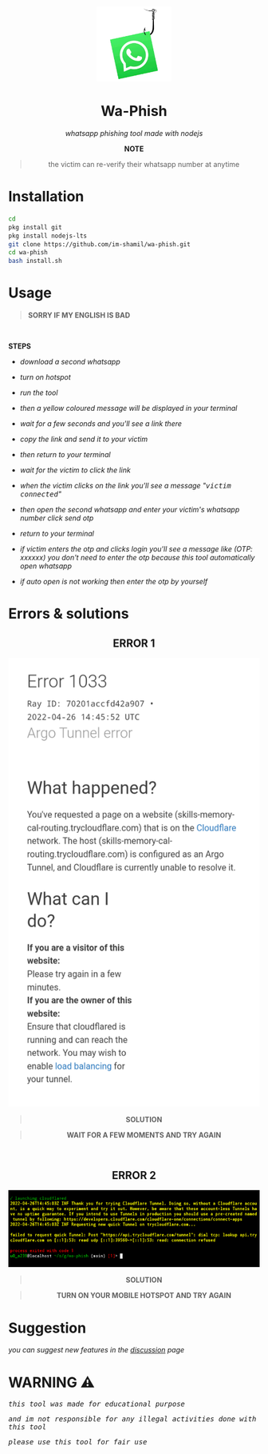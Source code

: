 <div align="center">
<img src=".assets/wa-phish.png" width="150" height="150">

# Wa-Phish

*whatsapp phishing tool made with nodejs*

**NOTE**

> the victim can re-verify their whatsapp number at anytime 

</div>

# Installation

```bash
cd
pkg install git
pkg install nodejs-lts
git clone https://github.com/im-shamil/wa-phish.git
cd wa-phish
bash install.sh
```

# Usage

> **SORRY IF MY ENGLISH IS BAD**
<br>

**STEPS**


- *download a second whatsapp*

- *turn on hotspot*

- *run the tool*

- *then a yellow coloured message will be displayed in your terminal*

- *wait for a few seconds and you'll see a link there*

- *copy the link and send it to your victim*

- *then return to your terminal*

- *wait for the victim to click the link*

- *when the victim clicks on the link you'll see a message "<kbd>victim connected</kbd>"*

- *then open the second whatsapp and enter your victim's whatsapp number click send otp*

- *return to your terminal*

- *if victim enters the otp and clicks login you'll see a message like (OTP: xxxxxx) you don't need to enter the otp because this tool automatically open whatsapp*

- *if auto open is not working then enter the otp by yourself*


# Errors & solutions

<div align="center">

## ERROR 1

<img src=".assets/error-1033.png">

> **SOLUTION**

> __WAIT FOR A FEW MOMENTS AND TRY AGAIN__

<br>

## ERROR 2

<img src=".assets/error-hotspot.png">

> **SOLUTION**

> __TURN ON YOUR MOBILE HOTSPOT AND TRY AGAIN__

</div>

# Suggestion

*you can suggest new features in the [discussion](https://github.com/im-shamil/wa-phish/discussions) page*

# WARNING ⚠️

<kbd>

_this tool was made for educational purpose_

_and im not responsible for any illegal activities done with this tool_

_please use this tool for fair use_

</kbd>
